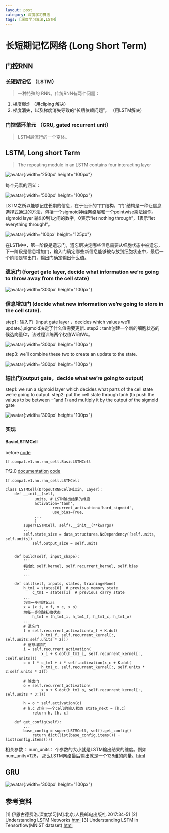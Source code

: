```yaml
---
layout: post
category: 深度学习算法
tags: [深度学习算法,LSTM]
---
```


长短期记忆网络 (Long Short Term)
===============

## 门控RNN

### 长短期记忆 （LSTM）

> 一种特殊的 RNN。传统RNN有两个问题：
  1. 梯度爆炸 （用cliping 解决）
  2. 梯度消失，以及梯度消失导致的“长期依赖问题”。 （用LSTM解决）

### 门控循环单元 （GRU, gated recurrent unit）

> LSTM最流行的一个变体。

## LSTM, Long short Term

> The repeating module in an LSTM contains four interacting layer

![avatar](https://gwfp.github.io/static/images/19/07/01/LSTM3-chain.png){:width='250px' height="100px"}

  每个元素的涵义：
	
![avatar](https://gwfp.github.io/static/images/19/07/01/LSTM2-notation.png){:width='500px' height="100px"}

  LSTM之所以能够记住长期的信息，在于设计的“门”结构，“门”结构是一种让信息选择式通过的方法，包括一个sigmoid神经网络层和一个pointwise乘法操作。sigmoid layer 输出0到1之间的数字，0表示“let nothing through”，1表示“let everything through!”。

![avatar](https://gwfp.github.io/static/images/19/07/01/LSTM3-gate.png){:width='100px' height="125px"}

  在LSTM中，第一阶段是遗忘门，遗忘层决定哪些信息需要从细胞状态中被遗忘，下一阶段是信息增加门，输入门确定哪些新信息能够被存放到细胞状态中，最后一个阶段是输出门，输出门确定输出什么值。

### 遗忘门 (forget gate layer, decide what information we’re going to throw away from the cell state)

![avatar](https://gwfp.github.io/static/images/19/07/01/LSTM3-focus-f.png){:width='300px' height="100px"}

### 信息增加门 (decide what new information we’re going to store in the cell state).

step1 : 输入门（input gate layer ，decides which values we’ll update.),sigmoid决定了什么值需要更新.
step2 : tanh创建一个新的细胞状态的候选向量Ct，该过程训练两个权值Wi和Wc。

![avatar](https://gwfp.github.io/static/images/19/07/01/LSTM3-focus-i.png){:width='300px' height="100px"}

step3: we’ll combine these two to create an update to the state.

![avatar](https://gwfp.github.io/static/images/19/07/01/LSTM3-focus-C.png){:width='300px' height="100px"}

### 输出门(output gate，decide what we’re going to output)

step1: we run a sigmoid layer which decides what parts of the cell state we’re going to output.
step2: put the cell state through tanh
 (to push the values to be between −1and 1) and multiply it by the output of the sigmoid gate

![avatar](https://gwfp.github.io/static/images/19/07/01/LSTM3-focus-o.png){:width='300px' height="100px"}

### 实现

#### BasicLSTMCell

before [code](https://github.com/tensorflow/tensorflow/blob/master/tensorflow/python/ops/rnn_cell_impl.py)

	tf.compat.v1.nn.rnn_cell.BasicLSTMCell
	
Tf2.0 [documentation](https://keras.io/layers/recurrent/) [code](https://github.com/tensorflow/tensorflow/blob/d90e521d71b88f469e68eb1a467606ea6d44c733/tensorflow/python/keras/layers/recurrent.py)

	tf.compat.v1.nn.rnn_cell.LSTMCell
	
	class LSTMCell(DropoutRNNCellMixin, Layer):
		def __init__(self,
			     units,	# LSTM输出结果的维度
			     activation='tanh',
               		     recurrent_activation='hard_sigmoid',
               		     use_bias=True,
			     ...
			     )
			super(LSTMCell, self).__init__(**kwargs)
			...
			self.state_size = data_structures.NoDependency([self.units, self.units])
    			self.output_size = self.units
			
	
		def build(self, input_shape):
			'''
			初始化 self.kernel, self.recurrent_kernel, self.bias
			'''
			...

		def call(self, inputs, states, training=None)
			h_tm1 = states[0]  # previous memory state
    			c_tm1 = states[1]  # previous carry state
			...
			为每一步创建bias
			x = (x_i, x_f, x_c, x_o)
			为每一步创建初始状态
      			h_tm1 = (h_tm1_i, h_tm1_f, h_tm1_c, h_tm1_o)
			...
			# 遗忘门
			f = self.recurrent_activation(x_f + K.dot(
       	 			h_tm1_f, self.recurrent_kernel[:, self.units:self.units * 2]))
			# 信息增加门
			i = self.recurrent_activation(
        			x_i + K.dot(h_tm1_i, self.recurrent_kernel[:, :self.units]))
			c = f * c_tm1 + i * self.activation(x_c + K.dot(
        			h_tm1_c, self.recurrent_kernel[:, self.units * 2:self.units * 3]))			

			# 输出门
			o = self.recurrent_activation(
        			x_o + K.dot(h_tm1_o, self.recurrent_kernel[:, self.units * 3:]))
			
			h = o * self.activation(c)
			# h,c 对应下一个cell的输入状态 state_next = [h,c]
    			return h, [h, c]
	
		def get_config(self):
			...
			base_config = super(LSTMCell, self).get_config()
    			return dict(list(base_config.items()) + list(config.items()))

	
相关参数：
	num_units： 个参数的大小就是LSTM输出结果的维度。例如num_units=128， 那么LSTM网络最后输出就是一个128维的向量。[html](https://blog.csdn.net/notHeadache/article/details/81164264)
	

## GRU

![avatar](https://gwfp.github.io/static/images/19/07/01/LSTM3-var-GRU.png){:width='300px' height="100px"}


## 参考资料


[1] 伊恩古德费洛.深度学习[M].北京:人民邮电出版社.2017:34-51
[2] Understanding LSTM Networks [html](http://colah.github.io/posts/2015-08-Understanding-LSTMs/)
[3] Understanding LSTM in Tensorflow(MNIST dataset) [html](http://1t.click/5ZK)
